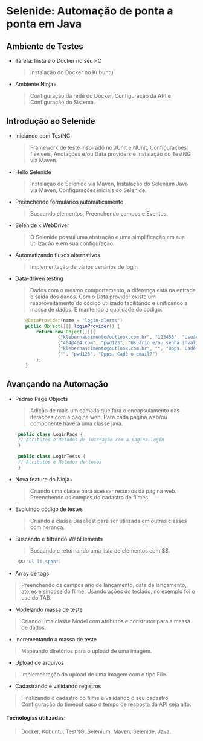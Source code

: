 # Selenide: Automação de ponta a ponta em Java 

## Ambiente de Testes
 - Tarefa: Instale o Docker no seu PC
    > Instalação do Docker no Kubuntu 
 - Ambiente Ninja+
    > Configuração da rede do Docker, Configuração da API e Configuração do Sistema.
 
 ## Introdução ao Selenide
 - Iniciando com TestNG
   > Framework de teste inspirado no JUnit e NUnit, Configurações flexíveis, Anotações e/ou Data providers e Instalação do TestNG via Maven.
 - Hello Selenide
   > Instalaçao do Selenide via Maven, Instalação do Selenium Java via Maven, Configurações iniciais do Selenide. 
 - Preenchendo formulários automaticamente
   > Buscando elementos, Preenchendo campos e Eventos.
 - Selenide x WebDriver
   > O Selenide possui uma abstração e uma simplificação em sua utilização e em sua configuração.
 - Automatizando fluxos alternativos
   > Implementação de vários cenários de login
 - Data-driven testing
   > Dados com o mesmo comportamento, a diferença está na entrada e saida dos dados.
     Com o Data provider existe um reaproveitamento do código utilizado facilitando e unificando a massa de dados.
     E mantendo a qualidade do codigo.
 ~~~java
        @DataProvider(name = "login-alerts")
        public Object[][] loginProvider() {
            return new Object[][]{
                    {"klebernascimento@outlook.com.br", "123456", "Usuário e/ou senha inválidos"},
                    {"404@404.com", "pwd123", "Usuário e/ou senha inválidos"},
                    {"klebernascimento@outlook.com.br", "", "Opps. Cadê a senha?"},
                    {"", "pwd123", "Opps. Cadê o email?"}
            };
        }
 ~~~
## Avançando na Automação
 - Padrão Page Objects
   > Adição de mais um camada que fará o encapsulamento das iterações com a pagina web.
   > Para cada pagina web/ou componente haverá uma classe java.
   ~~~java
    public class LoginPage {
    // Atributos e Metodos de interação com a pagina login
    }
   ~~~
   
      ~~~java
       public class LoginTests {
       // Atributos e Metodos de teses
       }
      ~~~
 - Nova feature do Ninja+
   > Criando uma classe para acessar recursos da pagina web. Preenchendo os campos do cadastro de filmes.
 - Evoluindo código de testes
   > Criando a classe BaseTest para ser utilizada em outras classes com herança.
 - Buscando e filtrando WebElements
   > Buscando e retornando uma lista de elementos com $$.
      ~~~java
       $$("ul li span")
      ~~~
 - Array de tags
 > Preenchendo os campos ano de lançamento, data de lançamento, atores e sinopse do filme.
   Usando ações do teclado, no exemplo foi o uso do TAB.
 - Modelando massa de teste 
 > Criando uma classe Model com atributos e construtor para a massa de dados.
 - Incrementando a massa de teste
 > Mapeando diretórios para o upload de uma imagem.
 - Upload de arquivos
 > Implementação do upload de uma imagem com o tipo File.
 - Cadastrando e validando registros
 > Finalizando o cadastro do filme e validando o seu cadastro. Configuração do timeout caso o tempo de resposta da API seja alto.
#### Tecnologias utilizadas:
> Docker, Kubuntu, TestNG, Selenium, Maven, Selenide, Java.